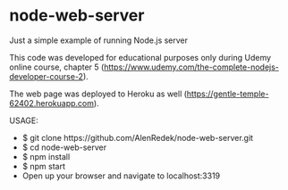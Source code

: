 # node-web-server
Just a simple example of running Node.js server

This code was developed for educational purposes only during Udemy online course, chapter 5 (https://www.udemy.com/the-complete-nodejs-developer-course-2).

The web page was deployed to Heroku as well (https://gentle-temple-62402.herokuapp.com).

USAGE:
<ul>
<li>$ git clone https://github.com/AlenRedek/node-web-server.git</li>
<li>$ cd node-web-server</li>
<li>$ npm install</li>
<li>$ npm start</li>
<li>Open up your browser and navigate to localhost:3319</li>
</ul>
